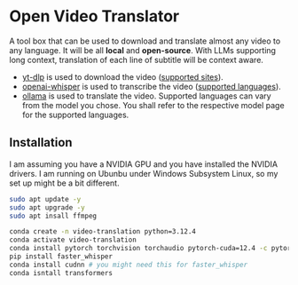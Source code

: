 # Open Video Translator

A tool box that can be used to download and translate almost any video to any language. 
It will be all **local** and **open-source**. 
With LLMs supporting long context, translation of each line of subtitle will be context aware. 

- [yt-dlp](https://github.com/yt-dlp/yt-dlp) is used to download the video ([supported sites](https://github.com/yt-dlp/yt-dlp/blob/master/supportedsites.md)). 
- [openai-whisper](https://github.com/openai/whisper) is used to transcribe the video ([supported languages](https://github.com/openai/whisper/blob/main/whisper/tokenizer.py)). 
- [ollama](https://github.com/ollama/ollama-python) is used to translate the video. Supported languages can vary from the model you chose. You shall refer to the respective model page for the supported languages. 

## Installation

I am assuming you have a NVIDIA GPU and you have installed the NVIDIA drivers. 
I am running on Ubunbu under Windows Subsystem Linux, so my set up might be a bit different. 

```bash
sudo apt update -y 
sudo apt upgrade -y 
sudo apt insall ffmpeg

conda create -n video-translation python=3.12.4
conda activate video-translation
conda install pytorch torchvision torchaudio pytorch-cuda=12.4 -c pytorch -c nvidia
pip install faster_whisper
conda install cudnn # you might need this for faster_whisper
conda isntall transformers 
```

<!-- Clone this repository. I am using docker that I don't need to worry about all the environment issues. Build the docker image by running the following command:

```bash
docker compose up
```

This will setup the environment and install all the dependencies.

In addition, make sure you have Ollama installed on your host machine. If not, please visit [Download Ollama](https://ollama.com/download). You could also install it in the docker container, but I found it makes more sense to have it installed on the host machine as you probably want to use it for other projects as well. 

After you have installed Ollama, you need to download the model. Use the following command to download the model:

```bash
ollama pull <model-name>
```

For a list of available models, please visit [Ollama Models](https://ollama.com/models).

## Usage 

Please refer to the notebook [example.ipynb](example.ipynb) for an example on how to use the tool box.

## Things you could customize 

- Use different OpenAI Whisper models. 
- Use different LLMs that can be run through Ollama. 
- Change the system prompt for translation. 
  - Provide a glossary for more accurate translation.
  - Tune the tone of voice for the translation. 
  - change the context length of the LLM.


## Additional help 

- If you docker does not detect you have a NVIDIA GPU, you can refer to my blog post [here](https://minhao-zhang.github.io/2024-11-07-docker-as-vm/) on setting up docker for deep learning on Windows.


- If you wish to use the AI summarization feature, you might need a long context LLM. All Ollama models defaults to 2k context length. You can create a new model by creating a file called `modelfile` with 

    ```text 
    FROM <model-name>
    PARAMETER num_ctx <context-length>
    ```

    You can pick any model you wish to use and set the context length to any value you wish. The default is 2048, so you probably want to set it to a larger value. A good rule of thumb is that normal speech is about 140 words per minute, 4 tokens for 3 words. So for a 10 minute video, a 2k context is needed. In addition, there will be some overhead from the system prompt so you always want to be on the safe side. 

    After you have created the `modelfile`, you can create a new model by running the following command:

    ```bash
    ollama create your-long-context-model-name -f modelfile
    ```

    You now have your own model with a larger context length. -->